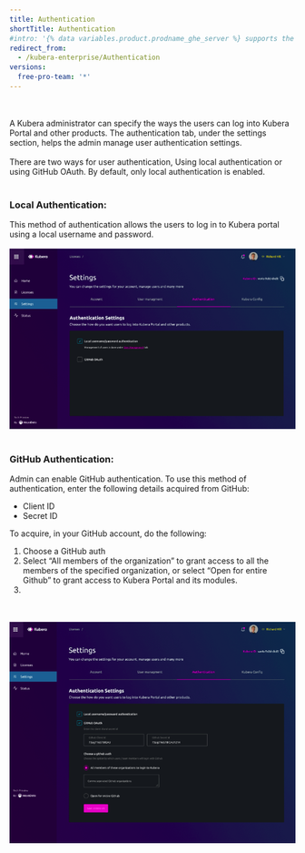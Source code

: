 ```yaml
---
title: Authentication 
shortTitle: Authentication
#intro: '{% data variables.product.prodname_ghe_server %} supports the same powerful API available on {% data variables.product.prodname_dotcom_the_website %} as well as its own set of API endpoints.' 
redirect_from:
  - /kubera-enterprise/Authentication
versions:
  free-pro-team: '*'
---
```

<br><br>
A Kubera administrator can specify the ways the users can log into Kubera Portal and other products. The authentication tab, under the settings section, helps the admin manage user authentication settings. 
<br><br>
There are two ways for user authentication, Using local authentication or using GitHub OAuth. By default, only local authentication is enabled.
<br><br>

### Local Authentication:

This method of authentication allows the users to log in to Kubera portal using a local username and password.
<br><br>
<a href="/assets/images/authentication1.png" target="_blank"><img class="image-with-border" src="/assets/images/authentication1.png"></a>
<br><br>

### GitHub Authentication:

Admin can enable GitHub authentication. To use this method of authentication, enter the following details acquired from GitHub:
* Client ID
* Secret ID

To acquire, in your GitHub account, do the following: 
1. Choose a GitHub auth
2. Select “All members of the organization” to grant access to all the members of the specified organization, or select “Open for entire Github” to grant access to Kubera Portal and its modules.
3. 

<br><br>
<a href="/assets/images/authentication2.png" target="_blank"><img class="image-with-border" src="/assets/images/authentication2.png"></a>
<br><br>

